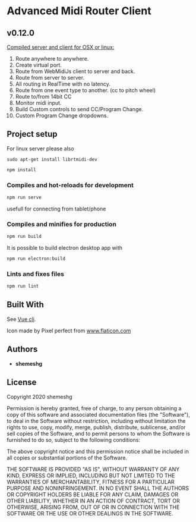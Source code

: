 # Advanced Midi Router Client

## v0.12.0

[Compiled server and client for OSX or linux:](https://sourceforge.net/projects/midi-router-client/)

1. Route anywhere to anywhere.
2. Create virtual port.
3. Route from WebMidiJs client to server and back.
4. Route from server to server.
5. All routing in RealTime with no latency.
6. Route from one event type to another. (cc to pitch wheel)
7. Route to/from 14bit CC
8. Monitor midi input.
9. Build Custom controls to send CC/Program Change.
10. Custom Program Change dropdowns.

## Project setup

For linux server please also

`sudo apt-get install librtmidi-dev`

```bash
npm install
```

### Compiles and hot-reloads for development

```bash
npm run serve
```

usefull for connecting from tablet/phone

### Compiles and minifies for production

```bash
npm run build
```

It is possible to build electron desktop app with

```bash
npm run electron:build
```

### Lints and fixes files

```bash
npm run lint
```

## Built With

See [Vue cli](https://cli.vuejs.org/config/).

Icon made by Pixel perfect from www.flaticon.com


## Authors

* **shemeshg**

## License

Copyright 2020 shemeshg

Permission is hereby granted, free of charge, to any person obtaining a copy of this software and associated documentation files (the "Software"), to deal in the Software without restriction, including without limitation the rights to use, copy, modify, merge, publish, distribute, sublicense, and/or sell copies of the Software, and to permit persons to whom the Software is furnished to do so, subject to the following conditions:

The above copyright notice and this permission notice shall be included in all copies or substantial portions of the Software.

THE SOFTWARE IS PROVIDED "AS IS", WITHOUT WARRANTY OF ANY KIND, EXPRESS OR IMPLIED, INCLUDING BUT NOT LIMITED TO THE WARRANTIES OF MERCHANTABILITY, FITNESS FOR A PARTICULAR PURPOSE AND NONINFRINGEMENT. IN NO EVENT SHALL THE AUTHORS OR COPYRIGHT HOLDERS BE LIABLE FOR ANY CLAIM, DAMAGES OR OTHER LIABILITY, WHETHER IN AN ACTION OF CONTRACT, TORT OR OTHERWISE, ARISING FROM, OUT OF OR IN CONNECTION WITH THE SOFTWARE OR THE USE OR OTHER DEALINGS IN THE SOFTWARE.
